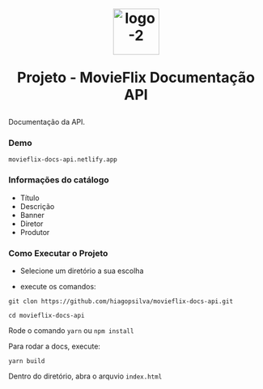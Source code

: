
<h1 align="center">
<img style="text-align: center" width="91" alt="logo-2" src="https://user-images.githubusercontent.com/47197695/182469585-b81ea92f-5399-49b0-86ff-fa6672353925.png">

Projeto - MovieFlix Documentação API
</h1>

Documentação da API.

### Demo
```
movieflix-docs-api.netlify.app
```

### Informações do catálogo
- Título
- Descrição
- Banner
- Diretor
- Produtor


### Como Executar o Projeto

- Selecione um diretório a sua escolha

- execute os comandos: 
```
git clon https://github.com/hiagopsilva/movieflix-docs-api.git
```

```
cd movieflix-docs-api
```

Rode o comando `yarn` ou `npm install`

Para rodar a docs, execute:
```
yarn build
```

Dentro do diretório, abra o arquvio `index.html`

